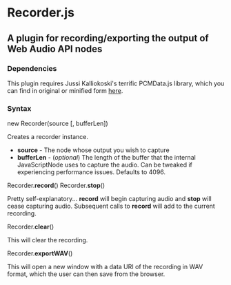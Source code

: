 # Recorder.js

## A plugin for recording/exporting the output of Web Audio API nodes

### Dependencies

This plugin requires Jussi Kalliokoski's terrific PCMData.js library, which you can find in original or minified form [here](https://github.com/jussi-kalliokoski/pcmdata.js/tree/master/lib).

### Syntax

new Recorder(source [, bufferLen])

Creates a recorder instance.

- **source** - The node whose output you wish to capture
- **bufferLen** - (*optional*) The length of the buffer that the internal JavaScriptNode uses to capture the audio. Can be tweaked if experiencing performance issues. Defaults to 4096.

Recorder.**record**()
Recorder.**stop**()

Pretty self-explanatory... **record** will begin capturing audio and **stop** will cease capturing audio. Subsequent calls to **record** will add to the current recording.

Recorder.**clear**()

This will clear the recording.

Recorder.**exportWAV**()

This will open a new window with a data URI of the recording in WAV format, which the user can then save from the browser.